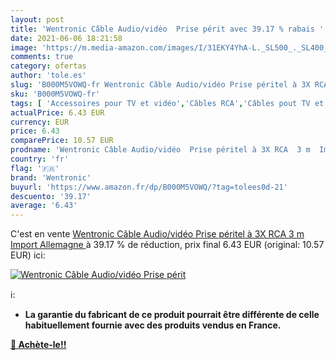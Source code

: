 ```yaml
---
layout: post
title: 'Wentronic Câble Audio/vidéo  Prise périt avec 39.17 % rabais '
date: 2021-06-06 18:21:58
image: 'https://m.media-amazon.com/images/I/31EKY4YhA-L._SL500_._SL400_.jpg'
comments: true
category: ofertas
author: 'tole.es'
slug: 'B000M5VOWQ-fr Wentronic Câble Audio/vidéo Prise péritel à 3X RCA 3 m...'
sku: 'B000M5VOWQ-fr'
tags: [ 'Accessoires pour TV et vidéo','Câbles RCA','Câbles pout TV et autres','High-Tech','TV, vidéo et home cinéma','wentronic', ]
actualPrice: 6.43 EUR
currency: EUR
price: 6.43
comparePrice: 10.57 EUR
prodname: 'Wentronic Câble Audio/vidéo  Prise péritel à 3X RCA  3 m  Import Allemagne '
country: 'fr'
flag: '🇫🇷'
brand: 'Wentronic'
buyurl: 'https://www.amazon.fr/dp/B000M5VOWQ/?tag=tolees0d-21'
descuento: '39.17'
average: '6.43'
---
```


C'est en vente [Wentronic Câble Audio/vidéo  Prise péritel à 3X RCA  3 m  Import Allemagne ](https://www.amazon.fr/dp/B000M5VOWQ/?tag=tolees0d-21)  à  39.17 % de réduction, prix final  6.43 EUR (original: 10.57 EUR) ici:

[![Wentronic Câble Audio/vidéo  Prise périt](https://m.media-amazon.com/images/I/31EKY4YhA-L._SL500_._SL400_.jpg)](https://www.amazon.fr/dp/B000M5VOWQ/?tag=tolees0d-21)

ℹ️:

- <b>La garantie du fabricant de ce produit pourrait être différente de celle habituellement fournie avec des produits vendus en France.

[🛒 Achète-le!!](https://www.amazon.fr/dp/B000M5VOWQ/?tag=tolees0d-21)
